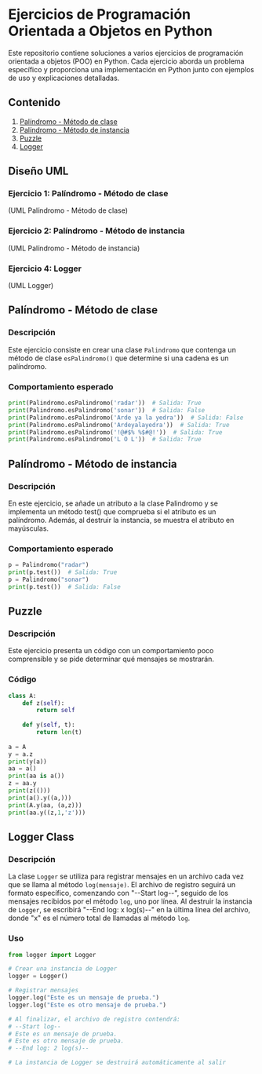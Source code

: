 # Ejercicios de Programación Orientada a Objetos en Python

Este repositorio contiene soluciones a varios ejercicios de programación orientada a objetos (POO) en Python. Cada ejercicio aborda un problema específico y proporciona una implementación en Python junto con ejemplos de uso y explicaciones detalladas.

## Contenido

1. [Palíndromo - Método de clase](#palíndromo---método-de-clase)
2. [Palíndromo - Método de instancia](#palíndromo---método-de-instancia)
3. [Puzzle](#puzzle)
4. [Logger](#logger)

## Diseño UML

### Ejercicio 1: Palíndromo - Método de clase

(UML Palíndromo - Método de clase)

### Ejercicio 2: Palíndromo - Método de instancia

(UML Palíndromo - Método de instancia)

### Ejercicio 4: Logger

(UML Logger)

## Palíndromo - Método de clase

### Descripción
Este ejercicio consiste en crear una clase `Palindromo` que contenga un método de clase `esPalindromo()` que determine si una cadena es un palíndromo.

### Comportamiento esperado

```python
print(Palindromo.esPalindromo('radar'))  # Salida: True
print(Palindromo.esPalindromo('sonar'))  # Salida: False
print(Palindromo.esPalindromo('Arde ya la yedra'))  # Salida: False
print(Palindromo.esPalindromo('Ardeyalayedra'))  # Salida: True
print(Palindromo.esPalindromo('!@#$% %$#@!'))  # Salida: True
print(Palindromo.esPalindromo('L O L'))  # Salida: True

```

## Palíndromo - Método de instancia

### Descripción
En este ejercicio, se añade un atributo a la clase Palindromo y se implementa un método test() que comprueba si el atributo es un palíndromo. Además, al destruir la instancia, se muestra el atributo en mayúsculas.

### Comportamiento esperado
```python
p = Palindromo("radar")
print(p.test())  # Salida: True
p = Palindromo("sonar")
print(p.test())  # Salida: False
```
## Puzzle

### Descripción
Este ejercicio presenta un código con un comportamiento poco comprensible y se pide determinar qué mensajes se mostrarán.

### Código

```python
class A: 
    def z(self): 
        return self 
 
    def y(self, t): 
        return len(t) 
 
a = A 
y = a.z 
print(y(a)) 
aa = a() 
print(aa is a()) 
z = aa.y 
print(z(())) 
print(a().y((a,))) 
print(A.y(aa, (a,z))) 
print(aa.y((z,1,'z')))
```
## Logger Class

### Descripción
La clase `Logger` se utiliza para registrar mensajes en un archivo cada vez que se llama al método `log(mensaje)`. El archivo de registro seguirá un formato específico, comenzando con "--Start log--", seguido de los mensajes recibidos por el método `log`, uno por línea. Al destruir la instancia de `Logger`, se escribirá "--End log: x log(s)--" en la última línea del archivo, donde "x" es el número total de llamadas al método `log`.

### Uso

```python
from logger import Logger

# Crear una instancia de Logger
logger = Logger()

# Registrar mensajes
logger.log("Este es un mensaje de prueba.")
logger.log("Este es otro mensaje de prueba.")

# Al finalizar, el archivo de registro contendrá:
# --Start log--
# Este es un mensaje de prueba.
# Este es otro mensaje de prueba.
# --End log: 2 log(s)--

# La instancia de Logger se destruirá automáticamente al salir




